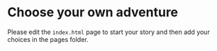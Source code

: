 # Choose your own adventure

Please edit the `index.html` page to start your story and then add your choices in the pages folder.
